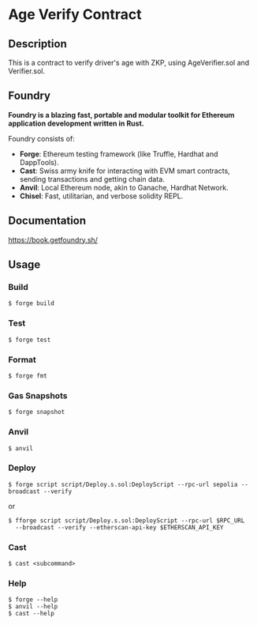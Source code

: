 # Age Verify Contract

## Description

This is a contract to verify driver's age with ZKP, using AgeVerifier.sol and Verifier.sol.

## Foundry

**Foundry is a blazing fast, portable and modular toolkit for Ethereum application development written in Rust.**

Foundry consists of:

-   **Forge**: Ethereum testing framework (like Truffle, Hardhat and DappTools).
-   **Cast**: Swiss army knife for interacting with EVM smart contracts, sending transactions and getting chain data.
-   **Anvil**: Local Ethereum node, akin to Ganache, Hardhat Network.
-   **Chisel**: Fast, utilitarian, and verbose solidity REPL.

## Documentation

https://book.getfoundry.sh/

## Usage

### Build

```shell
$ forge build
```

### Test

```shell
$ forge test
```

### Format

```shell
$ forge fmt
```

### Gas Snapshots

```shell
$ forge snapshot
```

### Anvil

```shell
$ anvil
```

### Deploy

```shell
$ forge script script/Deploy.s.sol:DeployScript --rpc-url sepolia --broadcast --verify
```
or
```shell
$ fforge script script/Deploy.s.sol:DeployScript --rpc-url $RPC_URL
  --broadcast --verify --etherscan-api-key $ETHERSCAN_API_KEY
```


### Cast

```shell
$ cast <subcommand>
```

### Help

```shell
$ forge --help
$ anvil --help
$ cast --help
```
